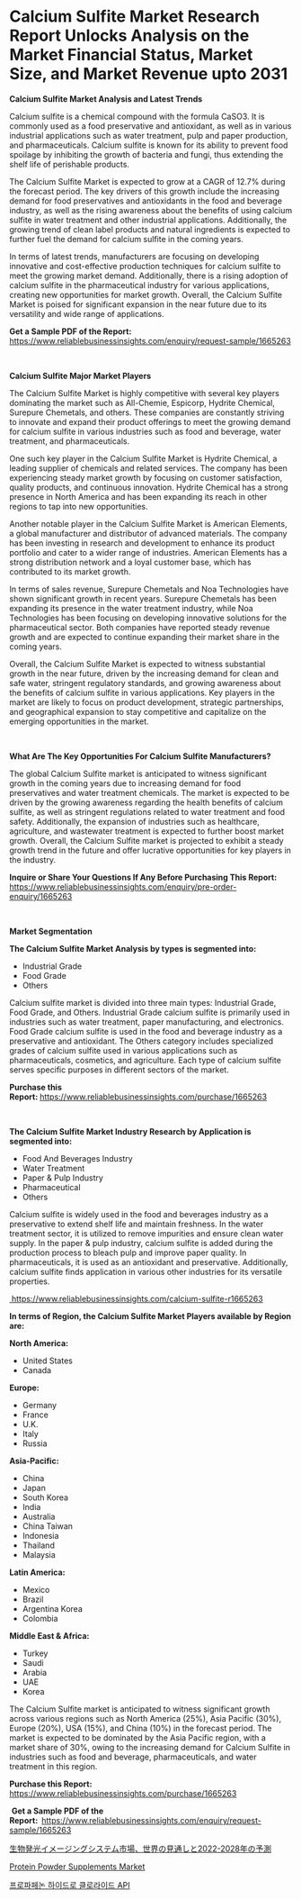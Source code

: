 <p><h1>Calcium Sulfite Market Research Report Unlocks Analysis on the Market Financial Status, Market Size, and Market Revenue upto 2031</h1></p><p><strong>Calcium Sulfite Market Analysis and Latest Trends</strong></p>
<p><p>Calcium sulfite is a chemical compound with the formula CaSO3. It is commonly used as a food preservative and antioxidant, as well as in various industrial applications such as water treatment, pulp and paper production, and pharmaceuticals. Calcium sulfite is known for its ability to prevent food spoilage by inhibiting the growth of bacteria and fungi, thus extending the shelf life of perishable products.</p><p>The Calcium Sulfite Market is expected to grow at a CAGR of 12.7% during the forecast period. The key drivers of this growth include the increasing demand for food preservatives and antioxidants in the food and beverage industry, as well as the rising awareness about the benefits of using calcium sulfite in water treatment and other industrial applications. Additionally, the growing trend of clean label products and natural ingredients is expected to further fuel the demand for calcium sulfite in the coming years.</p><p>In terms of latest trends, manufacturers are focusing on developing innovative and cost-effective production techniques for calcium sulfite to meet the growing market demand. Additionally, there is a rising adoption of calcium sulfite in the pharmaceutical industry for various applications, creating new opportunities for market growth. Overall, the Calcium Sulfite Market is poised for significant expansion in the near future due to its versatility and wide range of applications.</p></p>
<p><strong>Get a Sample PDF of the Report:&nbsp;</strong> <a href="https://www.reliablebusinessinsights.com/enquiry/request-sample/1665263">https://www.reliablebusinessinsights.com/enquiry/request-sample/1665263</a></p>
<p>&nbsp;</p>
<p><strong>Calcium Sulfite Major Market Players</strong></p>
<p><p>The Calcium Sulfite Market is highly competitive with several key players dominating the market such as All-Chemie, Espicorp, Hydrite Chemical, Surepure Chemetals, and others. These companies are constantly striving to innovate and expand their product offerings to meet the growing demand for calcium sulfite in various industries such as food and beverage, water treatment, and pharmaceuticals.</p><p>One such key player in the Calcium Sulfite Market is Hydrite Chemical, a leading supplier of chemicals and related services. The company has been experiencing steady market growth by focusing on customer satisfaction, quality products, and continuous innovation. Hydrite Chemical has a strong presence in North America and has been expanding its reach in other regions to tap into new opportunities.</p><p>Another notable player in the Calcium Sulfite Market is American Elements, a global manufacturer and distributor of advanced materials. The company has been investing in research and development to enhance its product portfolio and cater to a wider range of industries. American Elements has a strong distribution network and a loyal customer base, which has contributed to its market growth.</p><p>In terms of sales revenue, Surepure Chemetals and Noa Technologies have shown significant growth in recent years. Surepure Chemetals has been expanding its presence in the water treatment industry, while Noa Technologies has been focusing on developing innovative solutions for the pharmaceutical sector. Both companies have reported steady revenue growth and are expected to continue expanding their market share in the coming years.</p><p>Overall, the Calcium Sulfite Market is expected to witness substantial growth in the near future, driven by the increasing demand for clean and safe water, stringent regulatory standards, and growing awareness about the benefits of calcium sulfite in various applications. Key players in the market are likely to focus on product development, strategic partnerships, and geographical expansion to stay competitive and capitalize on the emerging opportunities in the market.</p></p>
<p>&nbsp;</p>
<p><strong>What Are The Key Opportunities For Calcium Sulfite Manufacturers?</strong></p>
<p><p>The global Calcium Sulfite market is anticipated to witness significant growth in the coming years due to increasing demand for food preservatives and water treatment chemicals. The market is expected to be driven by the growing awareness regarding the health benefits of calcium sulfite, as well as stringent regulations related to water treatment and food safety. Additionally, the expansion of industries such as healthcare, agriculture, and wastewater treatment is expected to further boost market growth. Overall, the Calcium Sulfite market is projected to exhibit a steady growth trend in the future and offer lucrative opportunities for key players in the industry.</p></p>
<p><strong>Inquire or Share Your Questions If Any Before Purchasing This Report:</strong> <a href="https://www.reliablebusinessinsights.com/enquiry/pre-order-enquiry/1665263">https://www.reliablebusinessinsights.com/enquiry/pre-order-enquiry/1665263</a></p>
<p>&nbsp;</p>
<p><strong>Market Segmentation</strong></p>
<p><strong>The Calcium Sulfite Market Analysis by types is segmented into:</strong></p>
<p><ul><li>Industrial Grade</li><li>Food Grade</li><li>Others</li></ul></p>
<p><p>Calcium sulfite market is divided into three main types: Industrial Grade, Food Grade, and Others. Industrial Grade calcium sulfite is primarily used in industries such as water treatment, paper manufacturing, and electronics. Food Grade calcium sulfite is used in the food and beverage industry as a preservative and antioxidant. The Others category includes specialized grades of calcium sulfite used in various applications such as pharmaceuticals, cosmetics, and agriculture. Each type of calcium sulfite serves specific purposes in different sectors of the market.</p></p>
<p><strong>Purchase this Report:&nbsp;</strong><a href="https://www.reliablebusinessinsights.com/purchase/1665263">https://www.reliablebusinessinsights.com/purchase/1665263</a></p>
<p>&nbsp;</p>
<p><strong>The Calcium Sulfite Market Industry Research by Application is segmented into:</strong></p>
<p><ul><li>Food And Beverages Industry</li><li>Water Treatment</li><li>Paper & Pulp Industry</li><li>Pharmaceutical</li><li>Others</li></ul></p>
<p><p>Calcium sulfite is widely used in the food and beverages industry as a preservative to extend shelf life and maintain freshness. In the water treatment sector, it is utilized to remove impurities and ensure clean water supply. In the paper & pulp industry, calcium sulfite is added during the production process to bleach pulp and improve paper quality. In pharmaceuticals, it is used as an antioxidant and preservative. Additionally, calcium sulfite finds application in various other industries for its versatile properties.</p></p>
<p><a href="https://www.reliablebusinessinsights.com/calcium-sulfite-r1665263">&nbsp;https://www.reliablebusinessinsights.com/calcium-sulfite-r1665263</a></p>
<p><strong>In terms of Region, the Calcium Sulfite Market Players available by Region are:</strong></p>
<p>
    <p> <strong> North America: </strong>
        <ul>
            <li>United States</li>
            <li>Canada</li>
        </ul>
        </p> 
    <p> <strong> Europe: </strong>
        <ul>
            <li>Germany</li>
            <li>France</li>
            <li>U.K.</li>
            <li>Italy</li>
            <li>Russia</li>
        </ul>
        </p> 
    <p> <strong> Asia-Pacific: </strong>
        <ul>
            <li>China</li>
            <li>Japan</li>
            <li>South Korea</li>
            <li>India</li>
            <li>Australia</li>
            <li>China Taiwan</li>
            <li>Indonesia</li>
            <li>Thailand</li>
            <li>Malaysia</li>
        </ul>
        </p> 
    <p> <strong> Latin America: </strong>
        <ul>
            <li>Mexico</li>
            <li>Brazil</li>
            <li>Argentina Korea</li>
            <li>Colombia</li>
        </ul>
        </p> 
    <p> <strong> Middle East & Africa: </strong>
        <ul>
            <li>Turkey</li>
            <li>Saudi</li>
            <li>Arabia</li>
            <li>UAE</li>
            <li>Korea</li>
        </ul>
    </p>
    </p>
<p><p>The Calcium Sulfite market is anticipated to witness significant growth across various regions such as North America (25%), Asia Pacific (30%), Europe (20%), USA (15%), and China (10%) in the forecast period. The market is expected to be dominated by the Asia Pacific region, with a market share of 30%, owing to the increasing demand for Calcium Sulfite in industries such as food and beverage, pharmaceuticals, and water treatment in this region.</p></p>
<p><strong>Purchase this Report: </strong><a href="https://www.reliablebusinessinsights.com/purchase/1665263">https://www.reliablebusinessinsights.com/purchase/1665263</a></p>
<p>&nbsp;<strong>Get a Sample PDF of the Report:&nbsp;&nbsp;</strong><a href="https://www.reliablebusinessinsights.com/enquiry/request-sample/1665263">https://www.reliablebusinessinsights.com/enquiry/request-sample/1665263</a></p>
<p><strong></strong></p>
<p><p><a href="https://github.com/RandallRunte2023/Market-Research-Report-List-1/blob/main/4040989130614.md">生物発光イメージングシステム市場、世界の見通しと2022-2028年の予測</a></p><p><a href="https://view.publitas.com/reportprime-1/analyzing-protein-powder-supplements-market-dynamics-and-growth-drivers-and-forecasted-for-period-from-2024-to-2031/">Protein Powder Supplements Market</a></p><p><a href="https://github.com/Hubertstyenger6685/Market-Research-Report-List-2/blob/main/5415276118959.md">프로파페논 하이드로 클로라이드 API</a></p></p>